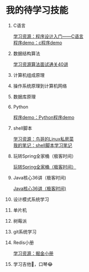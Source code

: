 # 我的待学习技能

1. C语言

   [学习资源：程序设计入门——C语言](https://www.icourse163.org/course/0809ZJU007A-199001)  
   [程序demo：c程序demo](https://github.com/wangzzleo/cProgramDemo)

2. 数据结构算法

   [学习资源算法面试通关40讲](https://time.geekbang.org/course/intro/130)

3. 计算机组成原理

4. 操作系统原理到计算机网络

5. 数据库原理

6. Python
   
   [程序demo：Python程序demo](https://github.com/wangzzleo/pyDemo)

7. shell脚本

   [学习资源：鸟哥的Linux私房菜](http://cn.linux.vbird.org/linux_basic/linux_basic.php)  
   [我的笔记：shell脚本学习笔记](./mySkills/shell脚本学习笔记.md)

8. 玩转Spring全家桶（极客时间）

   [玩转Spring全家桶（极客时间）](https://time.geekbang.org/course/intro/156)

9. Java核心36讲（极客时间)

   [Java核心36讲（极客时间)](https://time.geekbang.org/column/article/8053)

10. 设计模式系统学习

11. 单片机

12. 树莓派

13. git系统学习

14. Redis小册

      [学习资源：掘金小册](https://juejin.im/book/5afc2e5f6fb9a07a9b362527)
   
15. 学习吉他🎸，口琴😂
